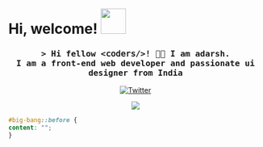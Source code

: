 # Hi, welcome! <img src="https://media.giphy.com/media/mGcNjsfWAjY5AEZNw6/giphy.gif" width="50">

<h3 align="center"><samp>&gt; Hi fellow <𝚌𝚘𝚍𝚎𝚛𝚜/>! 👋🏾 I am adarsh. <br> I am a front-end web developer and passionate ui designer from <b>India</b> </samp></h3>

<p align="center">
  <a href="https://twitter.com/xtypsytweets" target="_blank">
    <img src="https://img.shields.io/badge/twitter-%231DA1F2.svg?&style=for-the-badge&logo=twitter&logoColor=white&color=071A2C" alt="Twitter"/></a> </p>
    
<p align="center">
  <img src="https://capsule-render.vercel.app/api?type=waving&color=gradient&height=60&section=footer&width=100"/>
</p>

```css
#big-bang::before { 
content: "";
}
```
